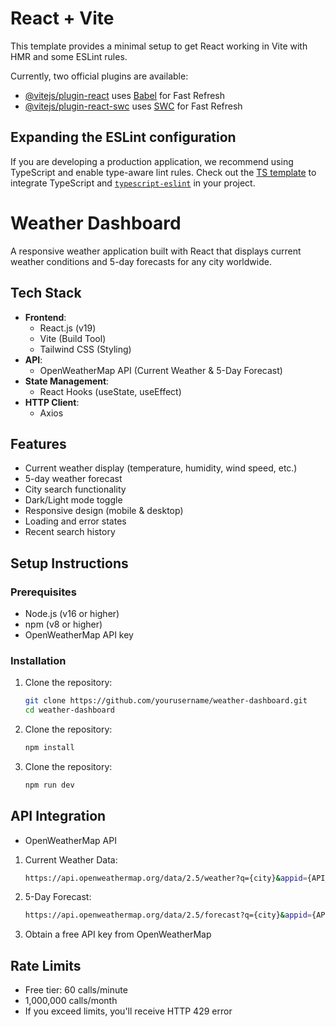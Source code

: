 # React + Vite

This template provides a minimal setup to get React working in Vite with HMR and some ESLint rules.

Currently, two official plugins are available:

- [@vitejs/plugin-react](https://github.com/vitejs/vite-plugin-react/blob/main/packages/plugin-react/README.md) uses [Babel](https://babeljs.io/) for Fast Refresh
- [@vitejs/plugin-react-swc](https://github.com/vitejs/vite-plugin-react-swc) uses [SWC](https://swc.rs/) for Fast Refresh

## Expanding the ESLint configuration

If you are developing a production application, we recommend using TypeScript and enable type-aware lint rules. Check out the [TS template](https://github.com/vitejs/vite/tree/main/packages/create-vite/template-react-ts) to integrate TypeScript and [`typescript-eslint`](https://typescript-eslint.io) in your project.


# Weather Dashboard

A responsive weather application built with React that displays current weather conditions and 5-day forecasts for any city worldwide.

## Tech Stack

- **Frontend**: 
  - React.js (v19)
  - Vite (Build Tool)
  - Tailwind CSS (Styling)
- **API**: 
  - OpenWeatherMap API (Current Weather & 5-Day Forecast)
- **State Management**: 
  - React Hooks (useState, useEffect)
- **HTTP Client**: 
  - Axios

## Features

- Current weather display (temperature, humidity, wind speed, etc.)
- 5-day weather forecast
- City search functionality
- Dark/Light mode toggle
- Responsive design (mobile & desktop)
- Loading and error states
- Recent search history

## Setup Instructions

### Prerequisites
- Node.js (v16 or higher)
- npm (v8 or higher)
- OpenWeatherMap API key

### Installation
1. Clone the repository:
   ```bash
   git clone https://github.com/yourusername/weather-dashboard.git
   cd weather-dashboard
2. Clone the repository:
   ```bash
   npm install
3. Clone the repository:
   ```bash
   npm run dev

## API Integration
- OpenWeatherMap API
1. Current Weather Data:
   ```bash
   https://api.openweathermap.org/data/2.5/weather?q={city}&appid={API_KEY}&units=metric
2. 5-Day Forecast:
   ```bash
   https://api.openweathermap.org/data/2.5/forecast?q={city}&appid={API_KEY}&units=metric
3. Obtain a free API key from OpenWeatherMap

## Rate Limits
- Free tier: 60 calls/minute
- 1,000,000 calls/month
- If you exceed limits, you'll receive HTTP 429 error
